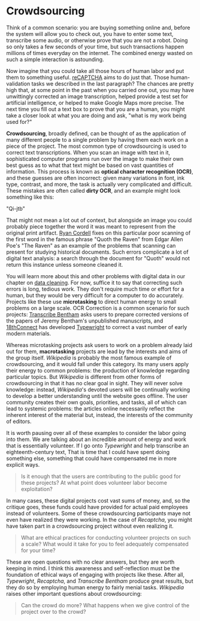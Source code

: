 # Crowdsourcing

Think of a common scenario: you are buying something online and, before the system will allow you to check out, you have to enter some text, transcribe some audio, or otherwise prove that you are not a robot. Doing so only takes a few seconds of your time, but such transactions happen millions of times everyday on the internet. The combined energy wasted on such a simple interaction is astounding.

Now imagine that you could take all those hours of human labor and put them to something useful. [reCAPTCHA](https://www.google.com/recaptcha/intro/index.html) aims to do just that. Those human-validation tasks we described in the last paragraph? The chances are pretty high that, at some point in the past when you carried one out, you may have unwittingly corrected an image transcription, helped provide a test set for artificial intelligence, or helped to make Google Maps more precise. The next time you fill out a text box to prove that you are a human, you might take a closer look at what you are doing and ask, "what is my work being used for?"

**Crowdsourcing**, broadly defined, can be thought of as the application of many different people to a single problem by having them each work on a piece of the project. The most common type of crowdsourcing is used to correct text transcriptions. When you scan an image with text in it, sophisticated computer programs run over the image to make their own best guess as to what that text might be based on vast quantities of information. This process is known as **optical character recognition (OCR)**, and these guesses are often incorrect: given many variations in font, ink type, contrast, and more, the task is actually very complicated and difficult. These mistakes are often called **dirty OCR**, and an example might look something like this:

"Qi-jtb"

That might not mean a lot out of context, but alongside an image you could probably piece together the word it was meant to represent from the original print artifact. [Ryan Cordell](http://ryancordell.org/research/qijtb-the-raven/) fixes on this particular poor scanning of the first word in the famous phrase "Quoth the Raven" from Edgar Allen Poe's "The Raven" as an example of the problems that scanning can present for studying historical documents. Such errors complicate a lot of digital text analysis: a search through the document for "Quoth" would not return this instance unless someone cleaned it. 

You will learn more about this and other problems with digital data in our chapter on [data cleaning](/data-cleaning/problems-with-data.md). For now, suffice it to say that correcting such errors is long, tedious work. They don't require much time or effort for a human, but they would be very difficult for a computer to do accurately. Projects like these use **microtasking** to direct human energy to small problems on a large scale. OCR Correction is a common scenario for such projects: [Transcribe Bentham](http://blogs.ucl.ac.uk/transcribe-bentham/) asks users to prepare corrected versions of the papers of Jeremy Bentham's unpublished manuscripts, and [18thConnect](http://www.18thconnect.org/) has developed [Typewright](http://www.18thconnect.org/typewright/documents) to correct a vast number of early modern materials.

Whereas microtasking projects ask users to work on a problem already laid out for them, **macrotasking** projects are lead by the interests and aims of the group itself. *Wikipedia* is probably the most famous example of crowdsourcing, and it would fall under this category. Its many users apply their energy to common problems: the production of knowledge regarding particular topics. But *Wikipedia* is different from other forms of crowdsourcing in that it has no clear goal in sight. They will never solve knowledge: instead, *Wikipedia*'s devoted users will be continually working to develop a better understanding until the website goes offline. The user community creates their own goals, priorities, and tasks, all of which can lead to systemic problems: the articles online necessarily reflect the inherent interest of the material but, instead, the interests of the community of editors.

It is worth pausing over all of these examples to consider the labor going into them. We are talking about an incredible amount of energy and work that is essentially volunteer. If I go onto *Typewright* and help transcribe an eighteenth-century text, That is time that I could have spent doing something else, something that could have compensated me in more explicit ways.

> Is it enough that the users are contributing to the public good for these projects?
> At what point does volunteer labor become exploitation?

In many cases, these digital projects cost vast sums of money, and, so the critique goes, these funds could have provided for actual paid employees instead of volunteers. Some of these crowdsourcing participants maye not even have realized they were working. In the case of *Recaptcha*, you might have taken part in a crowdsourcing project without even realizing it. 

> What are ethical practices for conducting volunteer projects on such a scale?
> What would it take for you to feel adequately compensated for your time?

These are open questions with no clear answers, but they are worth keeping in mind. I think this awareness and self-reflection must be the foundation of ethical ways of engaging with projects like these. After all, *Typewright*, *Recaptcha*, and *Transcribe Bentham* produce great results, but they do so by employing human energy to fairly menial tasks. *Wikipedia* raises other important questions about crowdsourcing: 

> Can the crowd do more?
> What happens when we give control of the project over to the crowd?
